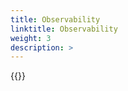 ```yaml
---
title: Observability
linktitle: Observability
weight: 3
description: >
--- 
```

{{<include  file="content/v1/getting-started/uninstallation/helm/module/observability.md" >}}
